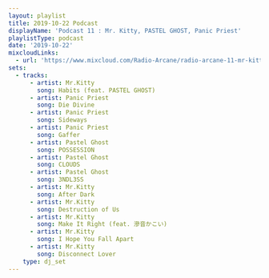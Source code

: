 ```yaml
---
layout: playlist
title: 2019-10-22 Podcast
displayName: 'Podcast 11 : Mr. Kitty, PASTEL GHOST, Panic Priest'
playlistType: podcast
date: '2019-10-22'
mixcloudLinks:
  - url: 'https://www.mixcloud.com/Radio-Arcane/radio-arcane-11-mr-kitty-pastel-ghost-panic-priest'
sets:
  - tracks:
      - artist: Mr.Kitty
        song: Habits (feat. PASTEL GHOST)
      - artist: Panic Priest
        song: Die Divine
      - artist: Panic Priest
        song: Sideways
      - artist: Panic Priest
        song: Gaffer
      - artist: Pastel Ghost
        song: POSSESSION
      - artist: Pastel Ghost
        song: CLOUDS
      - artist: Pastel Ghost
        song: 3NDL3SS
      - artist: Mr.Kitty
        song: After Dark
      - artist: Mr.Kitty
        song: Destruction of Us
      - artist: Mr.Kitty
        song: Make It Right (feat. 滲音かこい)
      - artist: Mr.Kitty
        song: I Hope You Fall Apart
      - artist: Mr.Kitty
        song: Disconnect Lover
    type: dj_set
---
```

